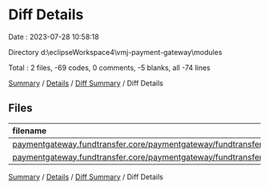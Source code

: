 # Diff Details

Date : 2023-07-28 10:58:18

Directory d:\\eclipseWorkspace4\\vmj-payment-gateway\\modules

Total : 2 files,  -69 codes, 0 comments, -5 blanks, all -74 lines

[Summary](results.md) / [Details](details.md) / [Diff Summary](diff.md) / Diff Details

## Files
| filename | language | code | comment | blank | total |
| :--- | :--- | ---: | ---: | ---: | ---: |
| [paymentgateway.fundtransfer.core/paymentgateway/fundtransfer/core/util/FundTransferResponse.java](/paymentgateway.fundtransfer.core/paymentgateway/fundtransfer/core/util/FundTransferResponse.java) | Java | -52 | 0 | -3 | -55 |
| [paymentgateway.fundtransfer.core/paymentgateway/fundtransfer/core/util/FundTransferResponseStatus.java](/paymentgateway.fundtransfer.core/paymentgateway/fundtransfer/core/util/FundTransferResponseStatus.java) | Java | -17 | 0 | -2 | -19 |

[Summary](results.md) / [Details](details.md) / [Diff Summary](diff.md) / Diff Details